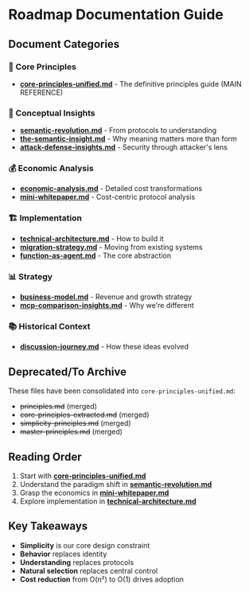 # Roadmap Documentation Guide

## Document Categories

### 📌 Core Principles
- **[core-principles-unified.md](./core-principles-unified.md)** - The definitive principles guide (MAIN REFERENCE)

### 🧠 Conceptual Insights
- **[semantic-revolution.md](./semantic-revolution.md)** - From protocols to understanding
- **[the-semantic-insight.md](./the-semantic-insight.md)** - Why meaning matters more than form
- **[attack-defense-insights.md](./attack-defense-insights.md)** - Security through attacker's lens

### 💰 Economic Analysis
- **[economic-analysis.md](./economic-analysis.md)** - Detailed cost transformations
- **[mini-whitepaper.md](./mini-whitepaper.md)** - Cost-centric protocol analysis

### 🏗️ Implementation
- **[technical-architecture.md](./technical-architecture.md)** - How to build it
- **[migration-strategy.md](./migration-strategy.md)** - Moving from existing systems
- **[function-as-agent.md](./function-as-agent.md)** - The core abstraction

### 📊 Strategy
- **[business-model.md](./business-model.md)** - Revenue and growth strategy
- **[mcp-comparison-insights.md](./mcp-comparison-insights.md)** - Why we're different

### 📚 Historical Context
- **[discussion-journey.md](./discussion-journey.md)** - How these ideas evolved

## Deprecated/To Archive

These files have been consolidated into `core-principles-unified.md`:
- ~~principles.md~~ (merged)
- ~~core-principles-extracted.md~~ (merged)
- ~~simplicity-principles.md~~ (merged)  
- ~~master-principles.md~~ (merged)

## Reading Order

1. Start with **[core-principles-unified.md](./core-principles-unified.md)**
2. Understand the paradigm shift in **[semantic-revolution.md](./semantic-revolution.md)**
3. Grasp the economics in **[mini-whitepaper.md](./mini-whitepaper.md)**
4. Explore implementation in **[technical-architecture.md](./technical-architecture.md)**

## Key Takeaways

- **Simplicity** is our core design constraint
- **Behavior** replaces identity
- **Understanding** replaces protocols
- **Natural selection** replaces central control
- **Cost reduction** from O(n²) to O(1) drives adoption